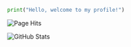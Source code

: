 ```python
print("Hello, welcome to my profile!")
```
![Page Hits](https://visitor-badge.glitch.me/badge?page_id=ask0ne.ask0ne)

![GitHub Stats](https://github-readme-stats.vercel.app/api?username=ask0ne&show_icons=true&theme=dracula)
